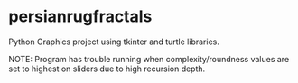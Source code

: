 # persianrugfractals
Python Graphics project using tkinter and turtle libraries.

NOTE: Program has trouble running when complexity/roundness values are set to highest on sliders due to high recursion depth.
